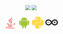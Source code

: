 <div align="center">
  <img height="180em" src="https://github-readme-stats.vercel.app/api?username=2023RafaDias&show_icons=true&theme=midnight-purple&include_all_commits=true&count_private=true"/>
  <img height="180em" src="https://github-readme-stats.vercel.app/api/top-langs/?username=2023RafaDias&layout=compact&langs_count=7&theme=midnight-purple"/>
</div>
<div style="display: inline_block" align="center"><br>
  <img align="center" height="40" width="40" src="https://raw.githubusercontent.com/devicons/devicon/master/icons/java/java-plain.svg">
  <img align="center" height="40" width="40" src="https://raw.githubusercontent.com/devicons/devicon/master/icons/android/android-original.svg">
  <img align="center" height="40" width="40" src="https://raw.githubusercontent.com/devicons/devicon/master/icons/python/python-plain.svg">
    <img align="center" height="40" width="40" src="https://raw.githubusercontent.com/devicons/devicon/master/icons/arduino/arduino-plain.svg">

</div>
